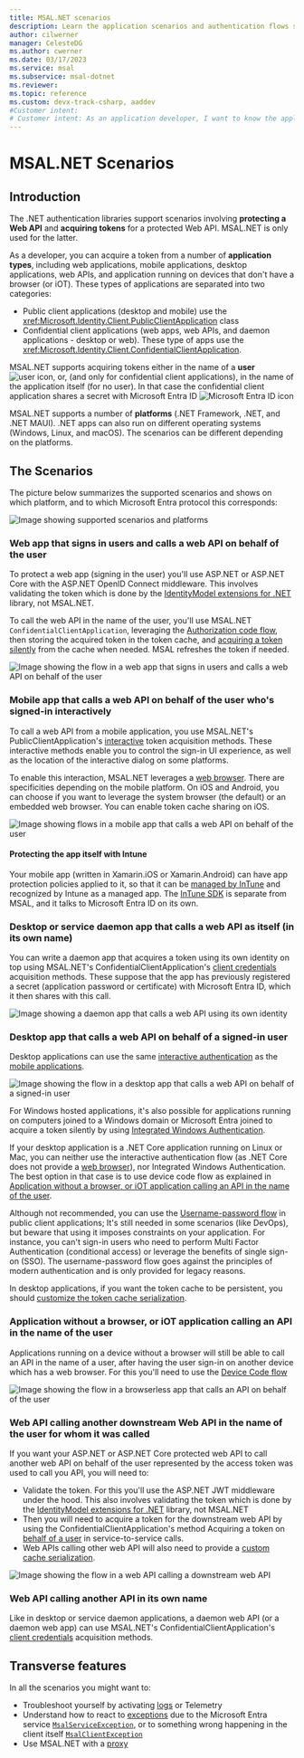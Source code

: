 ```yaml
---
title: MSAL.NET scenarios
description: Learn the application scenarios and authentication flows supported by MSAL.NET
author: cilwerner
manager: CelesteDG
ms.author: cwerner
ms.date: 03/17/2023
ms.service: msal
ms.subservice: msal-dotnet
ms.reviewer:
ms.topic: reference
ms.custom: devx-track-csharp, aaddev
#Customer intent: 
# Customer intent: As an application developer, I want to know the application scenarios and authentication flows supported by MSAL.NET. 
---
```


# MSAL.NET Scenarios

## Introduction

The .NET authentication libraries support scenarios involving **protecting a Web API** and **acquiring tokens** for a protected Web API. MSAL.NET is only used for the latter.

As a developer, you can acquire a token from a number of **application types**, including web applications, mobile applications, desktop applications, web APIs, and application running on devices that don't have a browser (or iOT). These types of applications are separated into two categories:

- Public client applications (desktop and mobile) use the <xref:Microsoft.Identity.Client.PublicClientApplication> class
- Confidential client applications (web apps, web APIs, and daemon applications - desktop or web). These type of apps use the <xref:Microsoft.Identity.Client.ConfidentialClientApplication>.

MSAL.NET supports acquiring tokens either in the name of a **user** ![user icon](../media/user-icon.png), or, (and only for confidential client applications), in the name of the application itself (for no user). In that case the confidential client application shares a secret with Microsoft Entra ID ![Microsoft Entra ID icon](../media/certificate-icon.png)

MSAL.NET supports a number of **platforms** (.NET Framework, .NET, and .NET MAUI). .NET apps can also run on different operating systems (Windows, Linux, and macOS). The scenarios can be different depending on the platforms.

## The Scenarios

The picture below summarizes the supported scenarios and shows on which platform, and to which Microsoft Entra protocol this corresponds:

![Image showing supported scenarios and platforms](../media/net-oauth.png)

### Web app that signs in users and calls a web API on behalf of the user

To protect a web app (signing in the user) you'll use ASP.NET or ASP.NET Core with the ASP.NET OpenID Connect middleware. This involves validating the token which is done by the [IdentityModel extensions for .NET](https://github.com/AzureAD/azure-activedirectory-identitymodel-extensions-for-dotnet/wiki) library, not MSAL.NET.

To call the web API in the name of the user, you'll use MSAL.NET `ConfidentialClientApplication`, leveraging the [Authorization code flow](../acquiring-tokens/web-apps-apis/authorization-codes.md), then storing the acquired token in the token cache, and [acquiring a token silently](../acquiring-tokens/acquiretokensilentasync-api.md#recommended-call-pattern-in-web-apps-using-the-authorization-code-flow-to-authenticate-the-user) from the cache when needed. MSAL refreshes the token if needed.

![Image showing the flow in a web app that signs in users and calls a web API on behalf of the user](../media/net-app-api.png)

### Mobile app that calls a web API on behalf of the user who's signed-in interactively

To call a web API from a mobile application, you use MSAL.NET's PublicClientApplication's [interactive](../acquiring-tokens/desktop-mobile/acquiring-tokens-interactively.md) token acquisition methods. These interactive methods enable you to control the sign-in UI experience, as well as the location of the interactive dialog on some platforms.

To enable this interaction, MSAL.NET leverages a [web browser](/azure/active-directory/develop/msal-net-web-browsers). There are specificities depending on the mobile platform. On iOS and Android, you can choose if you want to leverage the system browser (the default) or an embedded web browser. You can enable token cache sharing on iOS.

![Image showing flows in a mobile app that calls a web API on behalf of the user](../media/net-mobile-api.png)

#### Protecting the app itself with Intune

Your mobile app (written in Xamarin.iOS or Xamarin.Android) can have app protection policies applied to it, so that it can be [managed by InTune](/mem/intune/developer/app-sdk) and recognized by Intune as a managed app. The [InTune SDK](/mem/intune/developer/app-sdk-get-started) is separate from MSAL, and it talks to Microsoft Entra ID on its own.

### Desktop or service daemon app that calls a web API as itself (in its own name)

You can write a daemon app that acquires a token using its own identity on top using MSAL.NET's ConfidentialClientApplication's [client credentials](../acquiring-tokens/web-apps-apis/client-credential-flows.md) acquisition methods. These suppose that the app has previously registered a secret (application password or certificate) with Microsoft Entra ID, which it then shares with this call.

![Image showing a daemon app that calls a web API using its own identity](../media/net-daemon-api.png)

### Desktop app that calls a web API on behalf of a signed-in user

Desktop applications can use the same [interactive authentication](../acquiring-tokens/desktop-mobile/acquiring-tokens-interactively.md) as the [mobile applications](#mobile-app-that-calls-a-web-api-on-behalf-of-the-user-whos-signed-in-interactively).

![Image showing the flow in a desktop app that calls a web API on behalf of a signed-in user ](../media/net-desktop-api.png)

For Windows hosted applications, it's also possible for applications running on computers joined to a Windows domain or Microsoft Entra joined to acquire a token silently by using [Integrated Windows Authentication](../acquiring-tokens/desktop-mobile/integrated-windows-authentication.md).

If your desktop application is a .NET Core application running on Linux or Mac, you can neither use the interactive authentication flow (as .NET Core does not provide a [web browser](/azure/active-directory/develop/msal-net-web-browsers)), nor Integrated Windows Authentication. The best option in that case is to use device code flow as explained in [Application without a browser, or iOT application calling an API in the name of the user](#application-without-a-browser-or-iot-application-calling-an-api-in-the-name-of-the-user).

Although not recommended, you can use the [Username-password flow](../acquiring-tokens/desktop-mobile/username-password-authentication.md) in public client applications; It's still needed in some scenarios (like DevOps), but beware that using it imposes constraints on your application. For instance, you can't sign-in users who need to perform Multi Factor Authentication (conditional access) or leverage the benefits of single sign-on (SSO). The username-password flow goes against the principles of modern authentication and is only provided for legacy reasons.

In desktop applications, if you want the token cache to be persistent, you should [customize the token cache serialization](/azure/active-directory/develop/msal-net-token-cache-serialization).

### Application without a browser, or iOT application calling an API in the name of the user

Applications running on a device without a browser will still be able to call an API in the name of a user, after having the user sign-in on another device which has a web browser. For this you'll need to use the [Device Code flow](../acquiring-tokens/desktop-mobile/device-code-flow.md)

![Image showing the flow in a browserless app that calls an API on behalf of the user](../media/net-iot-api.png)

### Web API calling another downstream Web API in the name of the user for whom it was called

If you want your ASP.NET or ASP.NET Core protected web API to call another web API on behalf of the user represented by the access token was used to call you API, you will need to:

- Validate the token. For this you'll use the ASP.NET JWT middleware under the hood. This also involves validating the token which is done by the [IdentityModel extensions for .NET](https://github.com/AzureAD/azure-activedirectory-identitymodel-extensions-for-dotnet/wiki) library, not MSAL.NET
- Then you will need to acquire a token for the downstream web API by using the ConfidentialClientApplication's method Acquiring a token on [behalf of a user](../acquiring-tokens/web-apps-apis/on-behalf-of-flow.md) in service-to-service calls.
- Web APIs calling other web API will also need to provide a [custom cache serialization](/azure/active-directory/develop/msal-net-token-cache-serialization).

![Image showing the flow in a web API calling a downstream web API](../media/net-api-api.png)

### Web API calling another API in its own name

Like in desktop or service daemon applications, a daemon web API (or a daemon web app) can use MSAL.NET's ConfidentialClientApplication's [client credentials](../acquiring-tokens/web-apps-apis/client-credential-flows.md) acquisition methods. 

## Transverse features

In all the scenarios you might want to:

- Troubleshoot yourself by activating [logs](/azure/active-directory/develop/msal-logging-dotnet) or Telemetry
- Understand how to react to [exceptions](../advanced/exceptions/index.md) due to the Microsoft Entra service [`MsalServiceException`](/dotnet/api/microsoft.identity.client.msalserviceexception?view=azure-dotnet-preview#fields&preserve-view=true), or to something wrong happening in the client itself [`MsalClientException`](/dotnet/api/microsoft.identity.client.msalclientexception?view=azure-dotnet-preview#fields&preserve-view=true )
- Use MSAL.NET with a [proxy](../advanced/httpclient.md)
